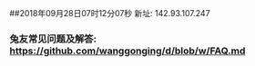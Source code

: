 ##2018年09月28日07时12分07秒 新址: 142.93.107.247
### 兔友常见问题及解答: https://github.com/wanggonging/d/blob/w/FAQ.md
